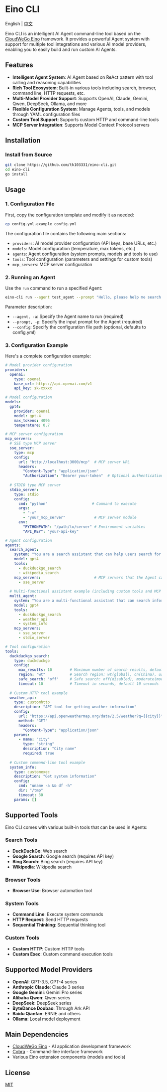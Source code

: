 # Eino CLI

English | [中文](README_CN.md)

Eino CLI is an intelligent AI Agent command-line tool based on the [CloudWeGo Eino](https://github.com/cloudwego/eino) framework. It provides a powerful Agent system with support for multiple tool integrations and various AI model providers, enabling you to easily build and run custom AI Agents.

## Features

- **Intelligent Agent System**: AI Agent based on ReAct pattern with tool calling and reasoning capabilities
- **Rich Tool Ecosystem**: Built-in various tools including search, browser, command line, HTTP requests, etc.
- **Multi-Model Provider Support**: Supports OpenAI, Claude, Gemini, Qwen, DeepSeek, Ollama, and more
- **Flexible Configuration System**: Manage Agents, tools, and models through YAML configuration files
- **Custom Tool Support**: Supports custom HTTP and command-line tools
- **MCP Server Integration**: Supports Model Context Protocol servers

## Installation

### Install from Source

```bash
git clone https://github.com/tk103331/eino-cli.git
cd eino-cli
go install
```

## Usage

### 1. Configuration File

First, copy the configuration template and modify it as needed:

```bash
cp config.yml.example config.yml
```

The configuration file contains the following main sections:
- `providers`: AI model provider configuration (API keys, base URLs, etc.)
- `models`: Model configuration (temperature, max tokens, etc.)
- `agents`: Agent configuration (system prompts, models and tools to use)
- `tools`: Tool configuration (parameters and settings for custom tools)
- `mcp_servers`: MCP server configuration

### 2. Running an Agent

Use the `run` command to run a specified Agent:

```bash
eino-cli run --agent test_agent --prompt "Hello, please help me search for today's weather"
```

Parameter description:
- `--agent, -a`: Specify the Agent name to run (required)
- `--prompt, -p`: Specify the input prompt for the Agent (required)
- `--config`: Specify the configuration file path (optional, defaults to config.yml)

### 3. Configuration Example

Here's a complete configuration example:

```yaml
# Model provider configuration
providers:
  openai:
    type: openai
    base_url: https://api.openai.com/v1
    api_key: sk-xxxxx

# Model configuration
models:
  gpt4:
    provider: openai
    model: gpt-4
    max_tokens: 4096
    temperature: 0.7

# MCP server configuration
mcp_servers:
  # SSE type MCP server
  sse_server:
    type: mcp
    config:
      url: "http://localhost:3000/mcp"  # MCP server URL
      headers:
        "Content-Type": "application/json"
        "Authorization": "Bearer your-token"  # Optional authentication header
  
  # STDIO type MCP server
  stdio_server:
    type: stdio
    config:
      cmd: "python"                    # Command to execute
      args:
        - "-m"
        - "your_mcp_server"             # MCP server module
      env:
        "PYTHONPATH": "/path/to/server" # Environment variables
        "API_KEY": "your-api-key"

# Agent configuration
agents:
  search_agent:
    system: "You are a search assistant that can help users search for information"
    model: gpt4
    tools:
      - duckduckgo_search
      - wikipedia_search
    mcp_servers:                        # MCP servers that the Agent can use
      - sse_server
  
  # Multi-functional assistant example (including custom tools and MCP servers)
  multi_agent:
    system: "You are a multi-functional assistant that can search information, query weather, get system information, etc."
    model: gpt4
    tools:
      - duckduckgo_search
      - weather_api
      - system_info
    mcp_servers:
      - sse_server
      - stdio_server

# Tool configuration
tools:
  duckduckgo_search:
    type: duckduckgo
    config:
      max_results: 10        # Maximum number of search results, default 10
      region: "wt"           # Search region: wt(global), cn(China), us(USA), uk(UK)
      safe_search: "off"     # Safe search: off(disabled), moderate(moderate), strict(strict)
      timeout: 10            # Timeout in seconds, default 10 seconds
  
  # Custom HTTP tool example
  weather_api:
    type: customhttp
    description: "API tool for getting weather information"
    config:
      url: "https://api.openweathermap.org/data/2.5/weather?q={{city}}"
      method: "GET"
      headers:
        "Content-Type": "application/json"
    params:
      - name: "city"
        type: "string"
        description: "City name"
        required: true
  
  # Custom command-line tool example
  system_info:
    type: customexec
    description: "Get system information"
    config:
      cmd: "uname -a && df -h"
      dir: "/tmp"
      timeout: 30
    params: []
```

## Supported Tools

Eino CLI comes with various built-in tools that can be used in Agents:

### Search Tools
- **DuckDuckGo**: Web search
- **Google Search**: Google search (requires API key)
- **Bing Search**: Bing search (requires API key)
- **Wikipedia**: Wikipedia search

### Browser Tools
- **Browser Use**: Browser automation tool

### System Tools
- **Command Line**: Execute system commands
- **HTTP Request**: Send HTTP requests
- **Sequential Thinking**: Sequential thinking tool

### Custom Tools
- **Custom HTTP**: Custom HTTP tools
- **Custom Exec**: Custom command execution tools

## Supported Model Providers

- **OpenAI**: GPT-3.5, GPT-4 series
- **Anthropic Claude**: Claude 3 series
- **Google Gemini**: Gemini Pro series
- **Alibaba Qwen**: Qwen series
- **DeepSeek**: DeepSeek series
- **ByteDance Doubao**: Through Ark API
- **Baidu Qianfan**: ERNIE and others
- **Ollama**: Local model deployment

## Main Dependencies

- [CloudWeGo Eino](https://github.com/cloudwego/eino) - AI application development framework
- [Cobra](https://github.com/spf13/cobra) - Command-line interface framework
- Various Eino extension components (models and tools)

## License

[MIT](LICENSE)